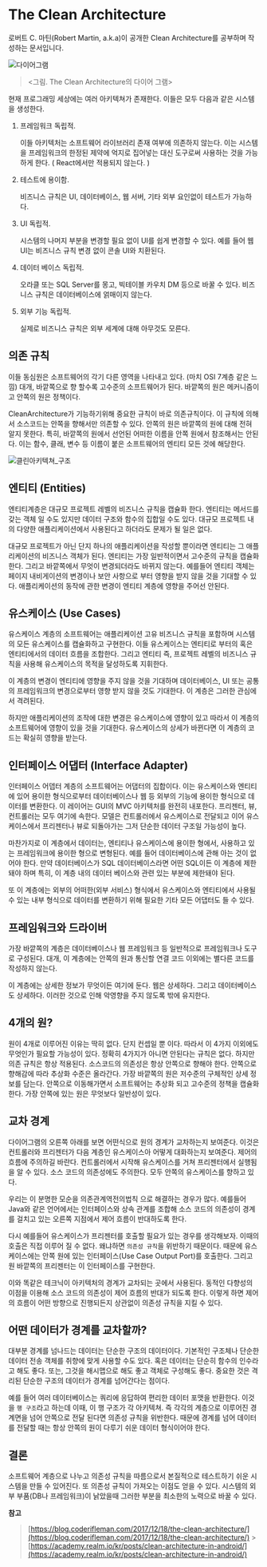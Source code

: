 # The Clean Architecture

로버트 C. 마틴\(Robert Martin, a.k.a\)이 공개한 Clean Architecture를 공부하며 작성하는 문서입니다.

![&#xB2E4;&#xC774;&#xC5B4;&#xADF8;&#xB7A8;](../.gitbook/assets/the-clean-architecture.jpg)

> &lt;그림. The Clean Architecture의 다이어 그램&gt;

현재 프로그래밍 세상에는 여러 아키텍쳐가 존재한다. 이들은 모두 다음과 같은 시스템을 생성한다.

1. 프레임워크 독립적.

   이들 아키텍처는 소프트웨어 라이브러리 존재 여부에 의존하지 않는다. 이는 시스템을 프레임워크의 한정된 제약에 억지로 집어넣는 대신 도구로써 사용하는 것을 가능하게 한다. \( React에서만 적용되지 않는다. \)

2. 테스트에 용이함.

   비즈니스 규칙은 UI, 데이터베이스, 웹 서버, 기타 외부 요인없이 테스트가 가능하다.

3. UI 독립적.

   시스템의 나머지 부분을 변경할 필요 없이 UI를 쉽게 변경할 수 있다. 예를 들어 웹 UI는 비즈니스 규칙 변경 없이 콘솔 UI와 치환된다.

4. 데이터 베이스 독립적.

   오라클 또는 SQL Server를 몽고, 빅테이블 카우치 DM 등으로 바꿀 수 있다. 비즈니스 규칙은 데이터베이스에 얽매이지 않는다.

5. 외부 기능 독립적.

   실제로 비즈니스 규칙은 외부 세계에 대해 아무것도 모른다.

## 의존 규칙

이들 동심원은 소프트웨어의 각기 다른 영역을 나타내고 있다. \(마치 OSI 7계층 같은 느낌\) 대개, 바깥쪽으로 향 할수록 고수준의 소프트웨어가 된다. 바깥쪽의 원은 메커니즘이고 안쪽의 원은 정책이다.

CleanArchitecture가 기능하기위해 중요한 규칙이 바로 의존규칙이다. 이 규칙에 의해서 소스코드는 안쪽을 향해서만 의존할 수 있다. 안쪽의 원은 바깥쪽의 원에 대해 전혀 알지 못한다. 특히, 바깥쪽의 원에서 선언된 어떠한 이름을 안쪽 원에서 참조해서는 안된다. 이는 함수, 클래, 변수 등 이름이 붙은 소프트웨어의 엔티티 모든 것에 해당한다.

![&#xD074;&#xB9B0;&#xC544;&#xD0A4;&#xD14D;&#xCCD0;\_&#xAD6C;&#xC870;](../.gitbook/assets/clean-architecture2.jpg)

## 엔티티 \(Entities\)

엔티티계층은 대규모 프로젝트 레벨의 비즈니스 규칙을 캡슐화 한다. 엔티티는 메서드를 갖는 객체 일 수도 있지만 데이터 구조와 함수의 집합일 수도 있다. 대규모 프로젝트 내의 다양한 애플리케이션에서 사용된다고 하더라도 문제가 될 일은 없다.

대규모 프로젝트가 아닌 단지 하나의 애플리케이션을 작성할 뿐이라면 엔티티는 그 애플리케이션의 비즈니스 객체가 된다. 엔티티는 가장 일반적이면서 고수준의 규칙을 캡슐화한다. 그리고 바깥쪽에서 무엇이 변경되더라도 바뀌지 않는다. 예를들어 엔티티 객체는 페이지 내비게이션의 변경이나 보안 사항으로 부터 영향을 받지 않을 것을 기대할 수 있다. 애플리케이션의 동작에 관한 변경이 엔티티 계층에 영향을 주어선 안된다.

## 유스케이스 \(Use Cases\)

유스케이스 계층의 소프트웨어는 애플리케이션 고유 비즈니스 규칙을 포함하며 시스템의 모든 유스케이스를 캡슐화하고 구현한다. 이들 유스케이스는 엔티티로 부터의 혹은 엔티티에서의 데이터 흐름을 조합한다. 그리고 엔티티 즉, 프로젝트 레벨의 비즈니스 규칙을 사용해 유스케이스의 목적을 달성하도록 지휘한다.

이 계층의 변경이 엔티티에 영향을 주지 않을 것을 기대하며 데이터베이스, UI 또는 공통의 프레임워크의 변경으로부터 영향 받지 않을 것도 기대한다. 이 계층은 그러한 관심에서 격려된다.

하지만 애플리케이션의 조작에 대한 변경은 유스케이스에 영향이 있고 따라서 이 계층의 소프트웨어에 영향이 있을 것을 기대한다. 유스케이스의 상세가 바뀐다면 이 계층의 코드는 확실히 영향을 받는다.

## 인터페이스 어댑터 \(Interface Adapter\)

인터페이스 어뎁터 계층의 소프트웨어는 어댑터의 집합이다. 이는 유스케이스와 엔티티에 있어 용이한 형식으로부터 데이터베이스나 웹 등 외부의 기능에 용이한 형식으로 데이터를 변환한다. 이 레이어는 GUI의 MVC 아키텍처를 완전히 내포한다. 프리젠터, 뷰, 컨트롤러는 모두 여기에 속한다. 모델은 컨트롤러에서 유스케이스로 전달되고 이어 유스케이스에서 프리젠터나 뷰로 되돌아가는 그저 단순한 데이터 구조일 가능성이 높다.

마찬가지로 이 계층에서 데이터는, 엔티티나 유스케이스에 용이한 형에서, 사용하고 있는 프레임워크에 용이한 형으로 변형된다. 예를 들어 데이터베이스에 관해 아는 것이 없어야 한다. 만약 데이터베이스가 SQL 데이터베이스라면 어떤 SQL이든 이 계층에 제한돼야 하며 특히, 이 계층 내의 데이터 베이스와 관련 있는 부분에 제한돼야 된다.

또 이 계층에는 외부의 어떠한\(외부 서비스\) 형식에서 유스케이스와 엔티티에서 사용될 수 있는 내부 형식으로 데이터를 변환하기 위해 필요한 기타 모든 어댑터도 들 수 있다.

## 프레임워크와 드라이버

가장 바깥쪽의 계층은 데이터베이스나 웹 프레임워크 등 일반적으로 프레임워크나 도구로 구성된다. 대개, 이 계층에는 안쪽의 원과 통신할 연결 코드 이외에는 별다른 코드를 작성하지 않는다.

이 계층에는 상세한 정보가 무엇이든 여기에 둔다. 웹은 상세하다. 그리고 데이터베이스도 상세하다. 이러한 것으로 인해 악영향을 주지 않도록 밖에 유지한다.

## 4개의 원?

원이 4개로 이루어진 이유는 딱히 없다. 단지 컨셉일 뿐 이다. 따라서 이 4가지 이외에도 무엇인가 필요할 가능성이 있다. 정확히 4가지가 아니면 안된다는 규칙은 없다. 하지만 의존 규칙은 항상 적용된다. 소스코드의 의존성은 항상 안쪽으로 향해야 한다. 안쪽으로 향해감에 따라 추상화 수준은 올라간다. 가장 바깥쪽의 원은 저수준의 구체적인 상세 정보를 담는다. 안쪽으로 이동해가면서 소프트웨어는 추상화 되고 고수준의 정책을 캡슐화한다. 가장 안쪽에 있는 원은 무엇보다 일반성이 있다.

## 교차 경계

다이어그램의 오른쪽 아래를 보면 어떤식으로 원의 경계가 교차하는지 보여준다. 이것은 컨트롤러와 프리젠터가 다음 계층인 유스케이스아 어떻게 대화하는지 보여준다. 제어의 흐름에 주의하길 바란다. 컨트롤러에서 시작해 유스케이스를 거쳐 프리젠터에서 실행됨을 알 수 있다. 소스 코드의 의존성에도 주의한다. 모두 안쪽의 유스케이스를 향하고 있다.

우리는 이 분명한 모순을 의존관계역전의법칙 으로 해결하는 경우가 많다. 예를들어 Java와 같은 언어에서는 인터페이스와 상속 관계를 조합해 소스 코드의 의존성이 경계를 걸치고 있는 오른쪽 지점에서 제어 흐름이 반대하도록 한다.

다시 예를들어 유스케이스가 프리젠터를 호출할 필요가 있는 경우를 생각해보자. 이때의 호출은 직접 이루어 질 수 없다. 왜냐하면 `의존성 규칙`을 위반하기 때문이다. 때문에 유스케이스에는 안쪽 원에 있는 인터페이스\(Use Case Output Port\)를 호출한다. 그리고 원 바깥쪽의 프리젠터는 이 인터페이스를 구현한다.

이와 똑같은 테크닉이 아키텍처의 경계가 교차되는 곳에서 사용된다. 동적인 다향성의 이점을 이용해 소스 코드의 의존성이 제어 흐름의 반대가 되도록 한다. 이렇게 하면 제어의 흐름이 어떤 방향으로 진행되든지 상관없이 의존성 규칙을 지킬 수 있다.

## 어떤 데이터가 경계를 교차할까?

대부분 경계를 넘나드는 데이터는 단순한 구조의 데이터이다. 기본적인 구조체나 단순한 데이터 전송 객체를 취향에 맞게 사용할 수도 있다. 혹은 데이터는 단순히 함수의 인수라고 해도 좋다. 또는, 그것을 해시맵으로 해도 좋고 객체로 구성해도 좋다. 중요한 것은 격리된 단순한 구조의 데이터가 경계를 넘어간다는 점이다.

예를 들어 여러 데이터베이스는 쿼리에 응답하여 편리한 데이터 포맷을 반환한다. 이것을 `행 구조`라고 하는데 이때, 이 행 구조가 각 아키텍쳐. 즉 각각의 계층으로 이루어진 경계면을 넘어 안쪽으로 전달 된다면 의존성 규칙을 위반한다. 때문에 경계를 넘어 데이터를 전달할 때는 항상 안쪽의 원이 다루기 쉬운 데이터 형식이어야 한다.

## 결론

소프트웨어 계층으로 나누고 의존성 규칙을 따름으로서 본질적으로 테스트하기 쉬운 시스템을 만들 수 있어진다. 또 의존성 규칙이 가져오는 이점도 얻을 수 있다. 시스템의 외부 부품\(DB나 프레임워크\)이 낡았을때 그러한 부분을 최소한의 노력으로 바꿀 수 있다.

**참고**

> [https://blog.coderifleman.com/2017/12/18/the-clean-architecture/](https://blog.coderifleman.com/2017/12/18/the-clean-architecture/) &gt; [https://academy.realm.io/kr/posts/clean-architecture-in-android/](https://academy.realm.io/kr/posts/clean-architecture-in-android/)

